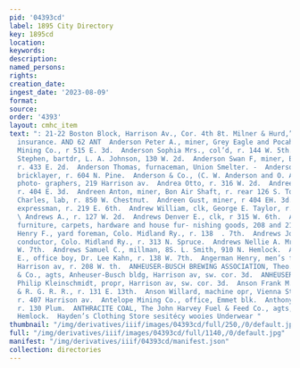```yaml
---
pid: '04393cd'
label: 1895 City Directory
key: 1895cd
location: 
keywords: 
description: 
named_persons: 
rights: 
creation_date: 
ingest_date: '2023-08-09'
format: 
source: 
order: '4393'
layout: cmhc_item
text: ": 21-22 Boston Block, Harrison Av., Cor. 4th 8t. Milner & Hurd,” ‘crate arass
  insurance. AND 62 ANT  Anderson Peter A., miner, Grey Eagle and Pocahontas Cons.
  Mining Co., r 515 E. 3d.  Anderson Sophia Mrs., col’d, r. 144 W. 5th.  Anderson
  Stephen, bartdr, L. A. Johnson, 130 W. 2d.  Anderson Swan F, miner, Bon Air Shaft,
  r. 433 E. 2d.  Anderson Thomas, furnaceman, Union Smelter. -  Anderson. Thomas C.,
  bricklayer, r. 604 N. Pine.  Anderson & Co., (C. W. Anderson and O. A. Nelson,)
  photo- graphers, 219 Harrison av.  Andrea Otto, r. 316 W. 2d.  Andreen Albert, miner,
  r. 404 E. 3d.  Andreen Anton, miner, Bon Air Shaft, r. rear 126 S. Toledo av.  Andreen
  Charles, lab, r. 850 W. Chestnut.  Andreen Gust, miner, r 404 EH. 3d.  Andrew Thomas,
  expressman, r. 219 E. 6th.  Andrew William, clk, George E. Taylor, r. 219 E. 6th.
  \ Andrews A., r. 127 W. 2d.  Andrews Denver E., clk, r 315 W. 6th.  ANDREWS E. H.,
  furniture, carpets, hardware and house fur- nishing goods, 208 and 219 E. 6th.  Andrews
  Henry F., yard foreman, Colo. Midland Ry., r. 138  . 7th.  Andrews John Harper,
  conductor, Colo. Midland Ry., r. 313 N. Spruce.  Andrews Nellie A. Mrs., r. 188
  W. 7th.  Andrews Samuel C., millman, 8S. L. Smith, 910 N. Hemlock.  Andrews Walter
  E., office boy, Dr. Lee Kahn, r. 138 W. 7th.  Angerman Henry, men’s furnisher, 420
  Harrison av, r. 208 W. th.  ANHEUSER-BUSCH BREWING ASSOCIATION, Theo. Nollen- berger
  & Co., agts, Anheuser-Busch bldg, Harrison av, sw. cor. 3d.  ANHEUSER-BUSCH CORNER,
  Philip Kleinschmidt, propr, Harrison av, sw. cor. 3d.  Anson Frank M., oiler, D.
  & R. G. R. R., r. 131 E. 13th.  Anson Willard, machine opr, Vienna Steam Laundry,
  r. 407 Harrison av.  Antelope Mining Co., office, Emmet blk.  Anthony Sarah Mrs.,
  r. 130 Plum.  ANTHRACITE COAL, The John Harvey Fuel & Feed Co., agts, 12th, cor.
  Hemlock.  Hayden’s Clothing Store sesitécy wooies Underwear "
thumbnail: "/img/derivatives/iiif/images/04393cd/full/250,/0/default.jpg"
full: "/img/derivatives/iiif/images/04393cd/full/1140,/0/default.jpg"
manifest: "/img/derivatives/iiif/04393cd/manifest.json"
collection: directories
---
```

